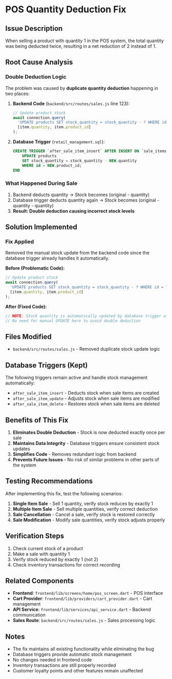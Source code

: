 # POS Quantity Deduction Fix

## Issue Description
When selling a product with quantity 1 in the POS system, the total quantity was being deducted twice, resulting in a net reduction of 2 instead of 1.

## Root Cause Analysis

### Double Deduction Logic
The problem was caused by **duplicate quantity deduction** happening in two places:

1. **Backend Code** (`backend/src/routes/sales.js` line 123):
   ```javascript
   // Update product stock
   await connection.query(
     'UPDATE products SET stock_quantity = stock_quantity - ? WHERE id = ?',
     [item.quantity, item.product_id]
   );
   ```

2. **Database Trigger** (`retail_management.sql`):
   ```sql
   CREATE TRIGGER `after_sale_item_insert` AFTER INSERT ON `sale_items` FOR EACH ROW BEGIN
       UPDATE products 
       SET stock_quantity = stock_quantity - NEW.quantity
       WHERE id = NEW.product_id;
   END
   ```

### What Happened During Sale
1. Backend deducts quantity → Stock becomes (original - quantity)
2. Database trigger deducts quantity again → Stock becomes (original - quantity - quantity)
3. **Result: Double deduction causing incorrect stock levels**

## Solution Implemented

### Fix Applied
Removed the manual stock update from the backend code since the database trigger already handles it automatically.

**Before (Problematic Code):**
```javascript
// Update product stock
await connection.query(
  'UPDATE products SET stock_quantity = stock_quantity - ? WHERE id = ?',
  [item.quantity, item.product_id]
);
```

**After (Fixed Code):**
```javascript
// NOTE: Stock quantity is automatically updated by database trigger after_sale_item_insert
// No need for manual UPDATE here to avoid double deduction
```

## Files Modified
- `backend/src/routes/sales.js` - Removed duplicate stock update logic

## Database Triggers (Kept)
The following triggers remain active and handle stock management automatically:

- `after_sale_item_insert` - Deducts stock when sale items are created
- `after_sale_item_update` - Adjusts stock when sale items are modified  
- `after_sale_item_delete` - Restores stock when sale items are deleted

## Benefits of This Fix

1. **Eliminates Double Deduction** - Stock is now deducted exactly once per sale
2. **Maintains Data Integrity** - Database triggers ensure consistent stock updates
3. **Simplifies Code** - Removes redundant logic from backend
4. **Prevents Future Issues** - No risk of similar problems in other parts of the system

## Testing Recommendations

After implementing this fix, test the following scenarios:

1. **Single Item Sale** - Sell 1 quantity, verify stock reduces by exactly 1
2. **Multiple Item Sale** - Sell multiple quantities, verify correct deduction
3. **Sale Cancellation** - Cancel a sale, verify stock is restored correctly
4. **Sale Modification** - Modify sale quantities, verify stock adjusts properly

## Verification Steps

1. Check current stock of a product
2. Make a sale with quantity 1
3. Verify stock reduced by exactly 1 (not 2)
4. Check inventory transactions for correct recording

## Related Components

- **Frontend**: `frontend/lib/screens/home/pos_screen.dart` - POS interface
- **Cart Provider**: `frontend/lib/providers/cart_provider.dart` - Cart management
- **API Service**: `frontend/lib/services/api_service.dart` - Backend communication
- **Sales Route**: `backend/src/routes/sales.js` - Sales processing logic

## Notes

- The fix maintains all existing functionality while eliminating the bug
- Database triggers provide automatic stock management
- No changes needed in frontend code
- Inventory transactions are still properly recorded
- Customer loyalty points and other features remain unaffected
